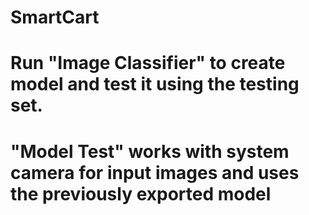 # SmartCart


# Run "Image Classifier" to create model and test it using the testing set.
# "Model Test" works with system camera for input images and uses the previously exported model
